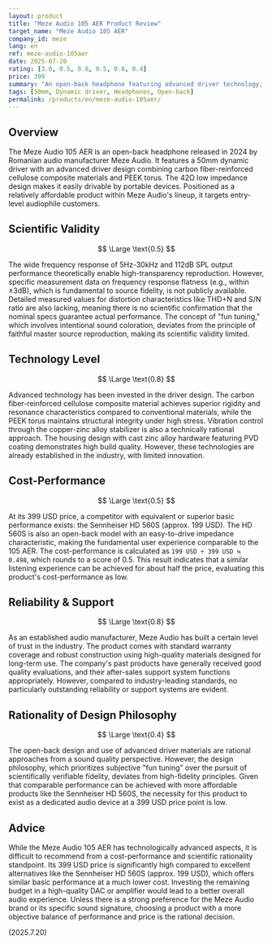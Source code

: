 ```yaml
---
layout: product
title: "Meze Audio 105 AER Product Review"
target_name: "Meze Audio 105 AER"
company_id: meze
lang: en
ref: meze-audio-105aer
date: 2025-07-20
rating: [3.0, 0.5, 0.8, 0.5, 0.8, 0.4]
price: 399
summary: "An open-back headphone featuring advanced driver technology, but with significant cost-performance challenges at its 399 USD price point."
tags: [50mm, Dynamic driver, Headphones, Open-back]
permalink: /products/en/meze-audio-105aer/
---
```

## Overview

The Meze Audio 105 AER is an open-back headphone released in 2024 by Romanian audio manufacturer Meze Audio. It features a 50mm dynamic driver with an advanced driver design combining carbon fiber-reinforced cellulose composite materials and PEEK torus. The 42Ω low impedance design makes it easily drivable by portable devices. Positioned as a relatively affordable product within Meze Audio's lineup, it targets entry-level audiophile customers.

## Scientific Validity

$$ \Large \text{0.5} $$

The wide frequency response of 5Hz-30kHz and 112dB SPL output performance theoretically enable high-transparency reproduction. However, specific measurement data on frequency response flatness (e.g., within ±3dB), which is fundamental to source fidelity, is not publicly available. Detailed measured values for distortion characteristics like THD+N and S/N ratio are also lacking, meaning there is no scientific confirmation that the nominal specs guarantee actual performance. The concept of "fun tuning," which involves intentional sound coloration, deviates from the principle of faithful master source reproduction, making its scientific validity limited.

## Technology Level

$$ \Large \text{0.8} $$

Advanced technology has been invested in the driver design. The carbon fiber-reinforced cellulose composite material achieves superior rigidity and resonance characteristics compared to conventional materials, while the PEEK torus maintains structural integrity under high stress. Vibration control through the copper-zinc alloy stabilizer is also a technically rational approach. The housing design with cast zinc alloy hardware featuring PVD coating demonstrates high build quality. However, these technologies are already established in the industry, with limited innovation.

## Cost-Performance

$$ \Large \text{0.5} $$

At its 399 USD price, a competitor with equivalent or superior basic performance exists: the Sennheiser HD 560S (approx. 199 USD). The HD 560S is also an open-back model with an easy-to-drive impedance characteristic, making the fundamental user experience comparable to the 105 AER.
The cost-performance is calculated as `199 USD ÷ 399 USD ≒ 0.498`, which rounds to a score of 0.5. This result indicates that a similar listening experience can be achieved for about half the price, evaluating this product's cost-performance as low.

## Reliability & Support

$$ \Large \text{0.8} $$

As an established audio manufacturer, Meze Audio has built a certain level of trust in the industry. The product comes with standard warranty coverage and robust construction using high-quality materials designed for long-term use. The company's past products have generally received good quality evaluations, and their after-sales support system functions appropriately. However, compared to industry-leading standards, no particularly outstanding reliability or support systems are evident.

## Rationality of Design Philosophy

$$ \Large \text{0.4} $$

The open-back design and use of advanced driver materials are rational approaches from a sound quality perspective. However, the design philosophy, which prioritizes subjective "fun tuning" over the pursuit of scientifically verifiable fidelity, deviates from high-fidelity principles. Given that comparable performance can be achieved with more affordable products like the Sennheiser HD 560S, the necessity for this product to exist as a dedicated audio device at a 399 USD price point is low.

## Advice

While the Meze Audio 105 AER has technologically advanced aspects, it is difficult to recommend from a cost-performance and scientific rationality standpoint. Its 399 USD price is significantly high compared to excellent alternatives like the Sennheiser HD 560S (approx. 199 USD), which offers similar basic performance at a much lower cost. Investing the remaining budget in a high-quality DAC or amplifier would lead to a better overall audio experience. Unless there is a strong preference for the Meze Audio brand or its specific sound signature, choosing a product with a more objective balance of performance and price is the rational decision.

(2025.7.20)